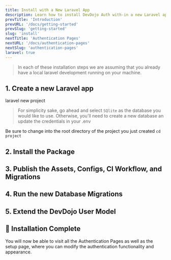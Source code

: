 ```yaml
---
title: Install with a New Laravel App
description: Learn how to install DevDojo Auth with-in a new Laravel app
prevTitle: 'Introduction'
prevURL: '/docs/getting-started'
prevSlug: 'getting-started'
slug: 'install'
nextTitle: 'Authentication Pages'
nextURL: '/docs/authentication-pages'
nextSlug: 'authentication-pages'
laravel: true
---
```


> In each of these installation steps we are assuming that you already have a local laravel development running on your machine.

## 1. Create a new Laravel app

<div class="p-5 font-mono whitespace-break-spaces bg-white/[6%] rounded-xl border border-white/[8%]"><span class="text-pink-400">laravel</span> <span class="text-green-400">new</span> <span class="text-yellow-400">project</span></div>

> For simplicity sake, go ahead and select `SQlite` as the database you would like to use. Otherwise, you'll need to create a new database an update the credentials in your .env

Be sure to change into the root directory of the project you just created `cd project`

## 2. Install the Package

<include src="docs/install/code/composer-require.html"></include>

## 3. Publish the Assets, Configs, CI Workflow, and Migrations

<include src="docs/install/code/publish.html"></include>

## 4. Run the new Database Migrations

<include src="docs/install/code/migrate.html"></include>

## 5. Extend the DevDojo User Model

<include src="docs/install/code/extend-model.html"></include>

## 🎉 Installation Complete

You will now be able to visit all the Authentication Pages as well as the setup page, where you can modify the authentication functionality and appearance.
